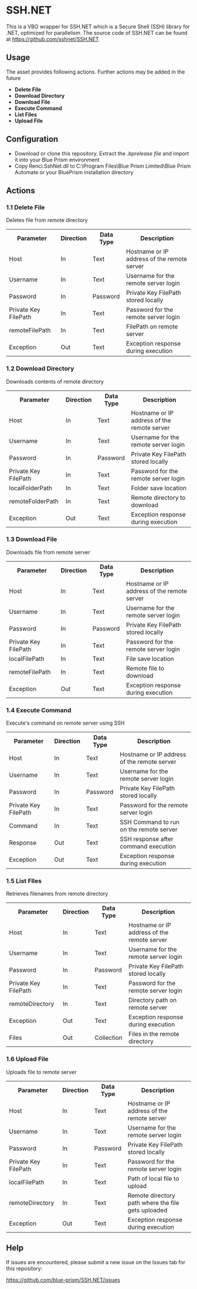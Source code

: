 # SSH.NET
This is a VBO wrapper for SSH.NET which is a Secure Shell (SSH) library for .NET, optimized for parallelism. The source code of SSH.NET can be found at https://github.com/sshnet/SSH.NET

## Usage
The asset provides following actions. Further actions may be added in the future

* **Delete File**
* **Download Directory**
* **Download File**
* **Execute Command**
* **List Files**
* **Upload File**

## Configuration
* Download or clone this repository. Extract the *.bprelease file* and import it into your Blue Prism environment
* Copy Renci.SshNet.dll to C:\Program Files\Blue Prism Limited\Blue Prism Automate or your BluePrism installation directory

## Actions
<h3>1.1 Delete File</h3>
    <div>Deletes file from remote directory</div>
    <table>
      <tr>
        <th>Parameter</th>
        <th>Direction</th>
        <th>Data Type</th>
        <th>Description</th>
      </tr>
      <tr>
        <td>Host</td>
        <td>In</td>
        <td>Text</td>
        <td>Hostname or IP address of the remote server</td>
      </tr>
      <tr>
        <td>Username</td>
        <td>In</td>
        <td>Text</td>
        <td>Username for the remote server login</td>
      </tr>
      <tr>
        <td>Password</td>
        <td>In</td>
        <td>Password</td>
        <td>Private Key FilePath stored locally</td>
      </tr>
      <tr>
        <td>Private Key FilePath</td>
        <td>In</td>
        <td>Text</td>
        <td>Password for the remote server login</td>
      </tr>
      <tr>
        <td>remoteFilePath</td>
        <td>In</td>
        <td>Text</td>
        <td>FilePath on remote server</td>
      </tr>
      <tr>
        <td>Exception</td>
        <td>Out</td>
        <td>Text</td>
        <td>Exception response during execution</td>
      </tr>
    </table>
    <h3>1.2 Download Directory</h3>
    <div>Downloads contents of remote directory</div>
    <table>
      <tr>
        <th>Parameter</th>
        <th>Direction</th>
        <th>Data Type</th>
        <th>Description</th>
      </tr>
      <tr>
        <td>Host</td>
        <td>In</td>
        <td>Text</td>
        <td>Hostname or IP address of the remote server</td>
      </tr>
      <tr>
        <td>Username</td>
        <td>In</td>
        <td>Text</td>
        <td>Username for the remote server login</td>
      </tr>
      <tr>
        <td>Password</td>
        <td>In</td>
        <td>Password</td>
        <td>Private Key FilePath stored locally</td>
      </tr>
      <tr>
        <td>Private Key FilePath</td>
        <td>In</td>
        <td>Text</td>
        <td>Password for the remote server login</td>
      </tr>
      <tr>
        <td>localFolderPath</td>
        <td>In</td>
        <td>Text</td>
        <td>Folder save location</td>
      </tr>
      <tr>
        <td>remoteFolderPath</td>
        <td>In</td>
        <td>Text</td>
        <td>Remote directory to download</td>
      </tr>
      <tr>
        <td>Exception</td>
        <td>Out</td>
        <td>Text</td>
        <td>Exception response during execution</td>
      </tr>
    </table>
    <h3>1.3 Download File</h3>
    <div>Downloads file from remote server</div>
    <table>
      <tr>
        <th>Parameter</th>
        <th>Direction</th>
        <th>Data Type</th>
        <th>Description</th>
      </tr>
      <tr>
        <td>Host</td>
        <td>In</td>
        <td>Text</td>
        <td>Hostname or IP address of the remote server</td>
      </tr>
      <tr>
        <td>Username</td>
        <td>In</td>
        <td>Text</td>
        <td>Username for the remote server login</td>
      </tr>
      <tr>
        <td>Password</td>
        <td>In</td>
        <td>Password</td>
        <td>Private Key FilePath stored locally</td>
      </tr>
      <tr>
        <td>Private Key FilePath</td>
        <td>In</td>
        <td>Text</td>
        <td>Password for the remote server login</td>
      </tr>
      <tr>
        <td>localFilePath</td>
        <td>In</td>
        <td>Text</td>
        <td>File save location</td>
      </tr>
      <tr>
        <td>remoteFilePath</td>
        <td>In</td>
        <td>Text</td>
        <td>Remote file to download</td>
      </tr>
      <tr>
        <td>Exception</td>
        <td>Out</td>
        <td>Text</td>
        <td>Exception response during execution</td>
      </tr>
    </table>
    <h3>1.4 Execute Command</h3>
    <div>Execute's command on remote server using SSH</div>
    <table>
      <tr>
        <th>Parameter</th>
        <th>Direction</th>
        <th>Data Type</th>
        <th>Description</th>
      </tr>
      <tr>
        <td>Host</td>
        <td>In</td>
        <td>Text</td>
        <td>Hostname or IP address of the remote server</td>
      </tr>
      <tr>
        <td>Username</td>
        <td>In</td>
        <td>Text</td>
        <td>Username for the remote server login</td>
      </tr>
      <tr>
        <td>Password</td>
        <td>In</td>
        <td>Password</td>
        <td>Private Key FilePath stored locally</td>
      </tr>
      <tr>
        <td>Private Key FilePath</td>
        <td>In</td>
        <td>Text</td>
        <td>Password for the remote server login</td>
      </tr>
      <tr>
        <td>Command</td>
        <td>In</td>
        <td>Text</td>
        <td>SSH Command to run on the remote server</td>
      </tr>
      <tr>
        <td>Response</td>
        <td>Out</td>
        <td>Text</td>
        <td>SSH response after command execution</td>
      </tr>
      <tr>
        <td>Exception</td>
        <td>Out</td>
        <td>Text</td>
        <td>Exception response during execution</td>
      </tr>
    </table>
    <h3>1.5 List FIles</h3>
    <div>Retrieves filenames from remote directory</div>
    <table>
      <tr>
        <th>Parameter</th>
        <th>Direction</th>
        <th>Data Type</th>
        <th>Description</th>
      </tr>
      <tr>
        <td>Host</td>
        <td>In</td>
        <td>Text</td>
        <td>Hostname or IP address of the remote server</td>
      </tr>
      <tr>
        <td>Username</td>
        <td>In</td>
        <td>Text</td>
        <td>Username for the remote server login</td>
      </tr>
      <tr>
        <td>Password</td>
        <td>In</td>
        <td>Password</td>
        <td>Private Key FilePath stored locally</td>
      </tr>
      <tr>
        <td>Private Key FilePath</td>
        <td>In</td>
        <td>Text</td>
        <td>Password for the remote server login</td>
      </tr>
      <tr>
        <td>remoteDirectory</td>
        <td>In</td>
        <td>Text</td>
        <td>Directory path on remote server</td>
      </tr>
      <tr>
        <td>Exception</td>
        <td>Out</td>
        <td>Text</td>
        <td>Exception response during execution</td>
      </tr>
      <tr>
        <td>Files</td>
        <td>Out</td>
        <td>Collection</td>
        <td>Files in the remote directory</td>
      </tr>
    </table>
    <h3>1.6 Upload File</h3>
    <div>Uploads file to remote server</div>
    <table>
      <tr>
        <th>Parameter</th>
        <th>Direction</th>
        <th>Data Type</th>
        <th>Description</th>
      </tr>
      <tr>
        <td>Host</td>
        <td>In</td>
        <td>Text</td>
        <td>Hostname or IP address of the remote server</td>
      </tr>
      <tr>
        <td>Username</td>
        <td>In</td>
        <td>Text</td>
        <td>Username for the remote server login</td>
      </tr>
      <tr>
        <td>Password</td>
        <td>In</td>
        <td>Password</td>
        <td>Private Key FilePath stored locally</td>
      </tr>
      <tr>
        <td>Private Key FilePath</td>
        <td>In</td>
        <td>Text</td>
        <td>Password for the remote server login</td>
      </tr>
      <tr>
        <td>localFilePath</td>
        <td>In</td>
        <td>Text</td>
        <td>Path of local file to upload</td>
      </tr>
      <tr>
        <td>remoteDirectory</td>
        <td>In</td>
        <td>Text</td>
        <td>Remote directory path where the file gets uploaded</td>
      </tr>
      <tr>
        <td>Exception</td>
        <td>Out</td>
        <td>Text</td>
        <td>Exception response during execution</td>
      </tr>
    </table>

## Help

If issues are encountered, please submit a new issue on the Issues tab for this repository:

https://github.com/blue-prism/SSH.NET/issues
